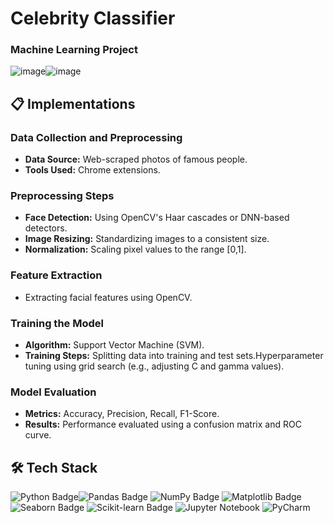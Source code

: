 # Celebrity Classifier
### Machine Learning Project

![image](https://github.com/user-attachments/assets/5c1727c7-23f2-418f-b540-63221f3a535c)![image](https://github.com/user-attachments/assets/39b1baed-a173-4808-8eca-c2dd6b374e2f)


## 📋 Implementations 

### Data Collection and Preprocessing
- **Data Source:** Web-scraped photos of famous people.
- **Tools Used:** Chrome extensions.

### Preprocessing Steps
- **Face Detection:** Using OpenCV's Haar cascades or DNN-based detectors.
- **Image Resizing:** Standardizing images to a consistent size.
- **Normalization:** Scaling pixel values to the range [0,1].

### Feature Extraction
- Extracting facial features using OpenCV.

### Training the Model
- **Algorithm:** Support Vector Machine (SVM).
- **Training Steps:** Splitting data into training and test sets.Hyperparameter tuning using grid search (e.g., adjusting C and gamma values).

### Model Evaluation
- **Metrics:** Accuracy, Precision, Recall, F1-Score.
- **Results:** Performance evaluated using a confusion matrix and ROC curve.

## 🛠️ Tech Stack

<img src="https://img.shields.io/badge/Python-3776AB?style=for-the-badge&logo=python&logoColor=white" alt="Python Badge"/><img src="https://img.shields.io/badge/Pandas-150458?style=for-the-badge&logo=pandas&logoColor=white" alt="Pandas Badge"/> <img src="https://img.shields.io/badge/NumPy-013243?style=for-the-badge&logo=numpy&logoColor=white" alt="NumPy Badge"/> <img src="https://img.shields.io/badge/Matplotlib-11557C?style=for-the-badge&logo=plotly&logoColor=white" alt="Matplotlib Badge"/> <img src="https://img.shields.io/badge/Seaborn-2F4F4F?style=for-the-badge&logo=data&logoColor=white" alt="Seaborn Badge"/> <img src="https://img.shields.io/badge/Scikit_Learn-F7931E?style=for-the-badge&logo=scikit-learn&logoColor=white" alt="Scikit-learn Badge"/>
![Jupyter Notebook](https://img.shields.io/badge/-Jupyter_Notebook-F37626?style=for-the-badge&logo=jupyter&logoColor=white)
![PyCharm](https://img.shields.io/badge/-PyCharm-000000?style=for-the-badge&logo=pycharm&logoColor=white)


